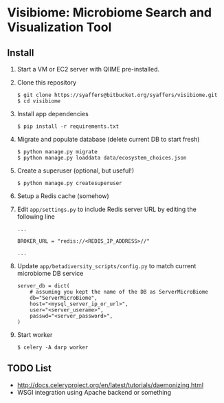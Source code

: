 # Visibiome: Microbiome Search and Visualization Tool #

## Install ##
1. Start a VM or EC2 server with QIIME pre-installed.

2. Clone this repository

    ```
    $ git clone https://syaffers@bitbucket.org/syaffers/visibiome.git
    $ cd visibiome
    ```

3. Install app dependencies

    ```
    $ pip install -r requirements.txt
    ```

4. Migrate and populate database (delete current DB to start fresh)

    ```
    $ python manage.py migrate
    $ python manage.py loaddata data/ecosystem_choices.json
    ```
 
5. Create a superuser (optional, but useful!)

    ```
    $ python manage.py createsuperuser
    ```

5. Setup a Redis cache (somehow)

6. Edit `app/settings.py` to include Redis server URL by editing the following line

    ```
    ...

    BROKER_URL = "redis://<REDIS_IP_ADDRESS>//"

    ...
    ```

7. Update `app/betadiversity_scripts/config.py` to match current microbiome DB service

    ```
    server_db = dict(
        # assuming you kept the name of the DB as ServerMicroBiome
        db="ServerMicroBiome",
        host="<mysql_server_ip_or_url>",
        user="<server_userame>",
        passwd="<server_password>",
    )
    ```

7. Start worker

    ```
    $ celery -A darp worker
    ```
    
## TODO List ##
* http://docs.celeryproject.org/en/latest/tutorials/daemonizing.html
* WSGI integration using Apache backend or something

